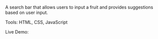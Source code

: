 A search bar that allows users to input a fruit and provides suggestions based on user input.

Tools: HTML, CSS, JavaScript

Live Demo: 
